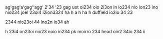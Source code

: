 agʻgagʻaʻgagʻʻaggʻ 2ʻ34 ʻ23 gag uot oi234 oio 2i3on in io234 nio ion23 ino nio234  joel 23oi4 i2ion3324
ha
h
a
h
ha
h duffield io2io 34
23 

 2344 nio23oi 44 ino2n io34
 ah

 h  23i4 on23oi nio23 noio in234 pk moirro 234 head oin2 34io 234 ii 
